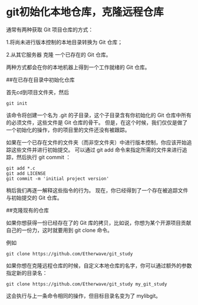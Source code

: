 # git初始化本地仓库，克隆远程仓库

通常有两种获取 Git 项目仓库的方式：

1.将尚未进行版本控制的本地目录转换为 Git 仓库；

2.从其它服务器 克隆 一个已存在的 Git 仓库。

两种方式都会在你的本地机器上得到一个工作就绪的 Git 仓库。

##在已存在目录中初始化仓库

首先cd到项目文件夹，然后
```
git init
```
该命令将创建一个名为 .git 的子目录，这个子目录含有你初始化的 Git 仓库中所有的必须文件，这些文件是 Git 仓库的骨干。 但是，在这个时候，我们仅仅是做了一个初始化的操作，你的项目里的文件还没有被跟踪。

如果在一个已存在文件的文件夹（而非空文件夹）中进行版本控制，你应该开始追踪这些文件并进行初始提交。 可以通过 git add 命令来指定所需的文件来进行追踪，然后执行 git commit ：

```
git add *.c
git add LICENSE
git commit -m 'initial project version'
```

稍后我们再逐一解释这些指令的行为。 现在，你已经得到了一个存在被追踪文件与初始提交的 Git 仓库。

##克隆现有的仓库

如果你想获得一份已经存在了的 Git 库的拷贝，比如说，你想为某个开源项目贡献自己的一份力，这时就要用到 git clone 命令。

例如
```
git clone https://github.com/Etherwave/git_study
```

如果你想在克隆远程仓库的时候，自定义本地仓库的名字，你可以通过额外的参数指定新的目录名：

```
git clone https://github.com/Etherwave/git_study my_git_study
```

这会执行与上一条命令相同的操作，但目标目录名变为了 mylibgit。



